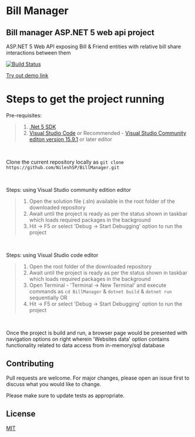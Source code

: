 # Bill Manager

## Bill manager ASP.NET 5 web api project

ASP.NET 5 Web API exposing Bill & Friend entities with relative bill share interactions between them

[![Build Status](https://dev.azure.com/nspatel/BillManager/_apis/build/status/BillManagerApp%20-%20CI?branchName=master)](https://dev.azure.com/nspatel/BillManager/_build/latest?definitionId=4&branchName=master)

[Try out demo link](https://billmanagerapp.azurewebsites.net/)

# Steps to get the project running

Pre-requisites:

>1. [.Net 5 SDK](https://dotnet.microsoft.com/download/dotnet/5.0)
>2. [Visual Studio Code](https://code.visualstudio.com/) or Recommended - [Visual Studio Community editon version 15.9.1](https://visualstudio.microsoft.com/vs/community/) or later editor

<br/>

Clone the current repository locally as
 `git clone https://github.com/NileshSP/BillManager.git`

<br/>

Steps: using Visual Studio community edition editor
>1. Open the solution file (.sln) available in the root folder of the downloaded repository
>2. Await until the project is ready as per the status shown in taskbar which loads required packages in the background
>3. Hit -> F5 or select 'Debug -> Start Debugging' option to run the project

<br/>

Steps: using Visual Studio code editor
>1. Open the root folder of the downloaded repository 
>2. Await until the project is ready as per the status shown in taskbar which loads required packages in the background
>3. Open Terminal - 'Terminal -> New Terminal' and execute commands as `cd BillManager` & `dotnet build` & `dotnet run` sequentially
OR
>4. Hit -> F5 or select 'Debug -> Start Debugging' option to run the project

<br/>

Once the project is build and run, a browser page would be presented with navigation options on right wherein 'Websites data' option contains functionality related to data access from in-memory/sql database


## Contributing
Pull requests are welcome. For major changes, please open an issue first to discuss what you would like to change.

Please make sure to update tests as appropriate.


## License
[MIT](https://choosealicense.com/licenses/mit/)
